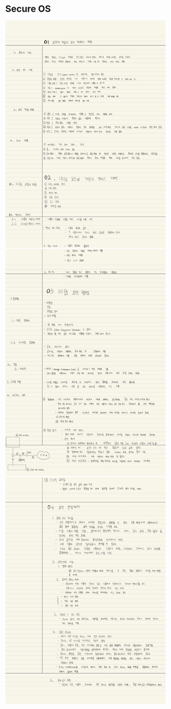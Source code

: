 # Secure OS

![12.SecureOS-1.jpg](img/12.SecureOS-1.jpg)
![12.SecureOS-2.jpg](img/12.SecureOS-2.jpg)
![12.SecureOS-3.jpg](img/12.SecureOS-3.jpg)